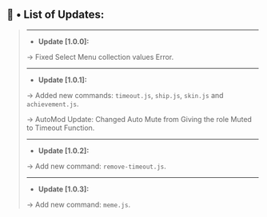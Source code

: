 ## 🔄 • List of Updates:
> ** **
> - **Update [1.0.0]:**
> 
> → Fixed Select Menu collection values Error.
>** **
> - **Update [1.0.1]:**
>
> → Added new commands: `timeout.js`, `ship.js`, `skin.js` and `achievement.js`.
>
> → AutoMod Update: Changed Auto Mute from Giving the role Muted to Timeout Function.
> ** **
> - **Update [1.0.2]:**
>
> → Add new command: `remove-timeout.js`.
> ** **
>
> - **Update [1.0.3]:**
>
> → Add new command: `meme.js`.